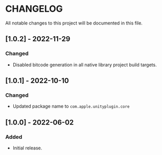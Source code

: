 # CHANGELOG
All notable changes to this project will be documented in this file.

## [1.0.2] - 2022-11-29
### Changed
- Disabled bitcode generation in all native library project build targets.

## [1.0.1] - 2022-10-10
### Changed
- Updated package name to `com.apple.unityplugin.core`

## [1.0.0] - 2022-06-02
### Added
- Initial release.
